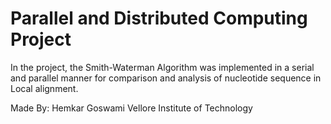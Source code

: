 # Parallel and Distributed Computing Project
 In the project, the Smith-Waterman Algorithm was implemented in a serial and parallel manner for comparison and analysis of nucleotide sequence in Local alignment.


 Made By:  Hemkar Goswami  Vellore Institute of Technology
